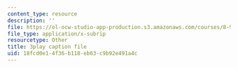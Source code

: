 ```yaml
---
content_type: resource
description: ''
file: https://ol-ocw-studio-app-production.s3.amazonaws.com/courses/8-962-general-relativity-spring-2020/18fcd0e14f36b118eb63c9b92e491a4c_ZqF-7bjnzCU.srt
file_type: application/x-subrip
resourcetype: Other
title: 3play caption file
uid: 18fcd0e1-4f36-b118-eb63-c9b92e491a4c
---
```

